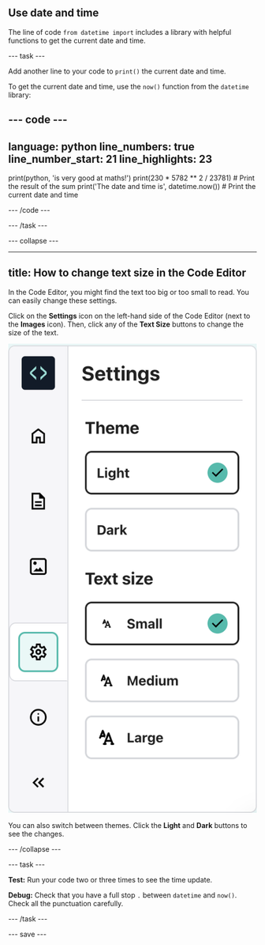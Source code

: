 ## Use date and time

The line of code `from datetime import` includes a library with helpful functions to get the current date and time.

--- task ---

Add another line to your code to `print()` the current date and time.

To get the current date and time, use the `now()` function from the `datetime` library:

--- code ---
---
language: python
line_numbers: true
line_number_start: 21
line_highlights: 23
---

print(python, 'is very good at maths!')
print(230 * 5782 ** 2 / 23781)  # Print the result of the sum
print('The date and time is', datetime.now())  # Print the current date and time
 
--- /code ---

--- /task ---

--- collapse ---

---
title: How to change text size in the Code Editor
---

In the Code Editor, you might find the text too big or too small to read. You can easily change these settings.

Click on the **Settings** icon on the left-hand side of the Code Editor (next to the **Images** icon). Then, click any of the **Text Size** buttons to change the size of the text.

![The Code Editor with the Settings menu open, showing the Colour Mode and Text Size options.](images/settings_menu.png)

You can also switch between themes. Click the **Light** and **Dark** buttons to see the changes.

--- /collapse ---

--- task ---

**Test:** Run your code two or three times to see the time update.

**Debug:** Check that you have a full stop `.` between `datetime` and `now()`. Check all the punctuation carefully.

--- /task ---

--- save ---
